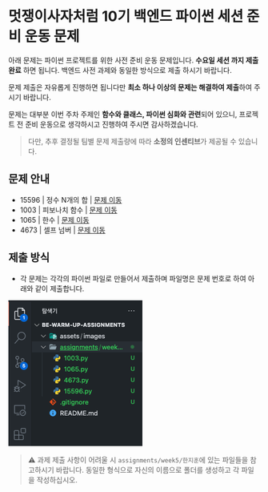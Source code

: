 # 멋쟁이사자처럼 10기 백엔드 파이썬 세션 준비 운동 문제



아래 문제는 파이썬 프로젝트를 위한 사전 준비 운동 문제입니다. **수요일 세션 까지 제출 완료** 하면 됩니다. 백엔드 사전 과제와 동일한 방식으로 제출 하시기 바랍니다.



문제 제출은 자유롭게 진행하면 됩니다만 **최소 하나 이상의 문제는 해결하여 제출**하여 주시기 바랍니다.



문제는 대부분 이번 주차 주제인 **함수와 클래스, 파이썬 심화와 관련**되어 있으니, 프로젝트 전 준비 운동으로 생각하시고 진행하여 주시면 감사하겠습니다.



> 다만, 추후 결정될 팀별 문제 제출량에 따라 **소정의 인센티브**가 제공될 수 있습니다.



## 문제 안내



- 15596 | 정수 N개의 합 | [문제 이동](https://www.acmicpc.net/problem/15596)
- 1003 | 피보나치 함수 | [문제 이동](https://www.acmicpc.net/problem/1003)
- 1065 | 한수 | [문제 이동](https://www.acmicpc.net/problem/1065)
- 4673 | 셀프 넘버 | [문제 이동](https://www.acmicpc.net/problem/4673)



## 제출 방식


- 각 문제는 각각의 파이썬 파일로 만들어서 제출하며 파일명은 문제 번호로 하여 아래와 같이 제출합니다.

![1](https://github.com/Likelion-Inha-10/be-warm-up-assignments/blob/%ED%95%9C%EC%A7%80%ED%9B%88/assets/images/1.png)

> ⚠️ 과제 제출 사항이 어려울 시 `assignments/week5/한지훈`에 있는 파일들을 참고하시기 바랍니다. 동일한 형식으로 자신의 이름으로 폴더를 생성하고 각 파일을 작성하십시오.
